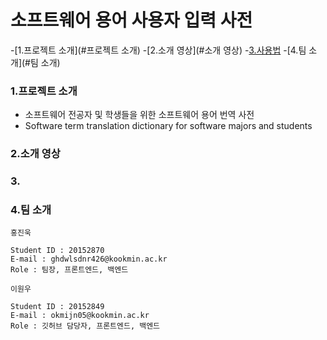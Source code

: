 # 소프트웨어 용어 사용자 입력 사전

-[1.프로젝트 소개](#프로젝트 소개)
-[2.소개 영상](#소개 영상)
-[3.사용법](#사용법)
-[4.팀 소개](#팀 소개)

### 1.프로젝트 소개

- 소프트웨어 전공자 및 학생들을 위한 소프트웨어 용어 번역 사전
- Software term translation dictionary for software majors and students

### 2.소개 영상

### 3.

### 4.팀 소개

```
홍진욱

Student ID : 20152870
E-mail : ghdwlsdnr426@kookmin.ac.kr
Role : 팀장, 프론트엔드, 백엔드
```

```
이원우

Student ID : 20152849
E-mail : okmijn05@kookmin.ac.kr
Role : 깃허브 담당자, 프론트엔드, 백엔드
```



